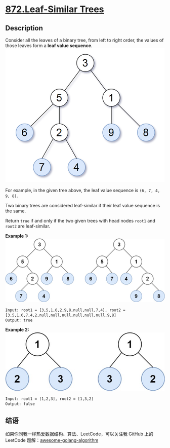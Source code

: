 # [872.Leaf-Similar Trees][title]

## Description
Consider all the leaves of a binary tree, from left to right order, the values of those leaves form a **leaf value sequence**.  
![tree1](./tree.png)

For example, in the given tree above, the leaf value sequence is `(6, 7, 4, 9, 8)`.

Two binary trees are considered leaf-similar if their leaf value sequence is the same.

Return `true` if and only if the two given trees with head nodes `root1` and `root2` are leaf-similar.


**Example 1:**  
![tree2](./leaf-similar-1.jpg)

```
Input: root1 = [3,5,1,6,2,9,8,null,null,7,4], root2 = [3,5,1,6,7,4,2,null,null,null,null,null,null,9,8]
Output: true
```

**Example 2:**  
![tree3](./leaf-similar-2.jpg)

```
Input: root1 = [1,2,3], root2 = [1,3,2]
Output: false
```


## 结语

如果你同我一样热爱数据结构、算法、LeetCode，可以关注我 GitHub 上的 LeetCode 题解：[awesome-golang-algorithm][me]

[title]: https://leetcode.com/problems/leaf-similar-trees/
[me]: https://github.com/kylesliu/awesome-golang-algorithm
